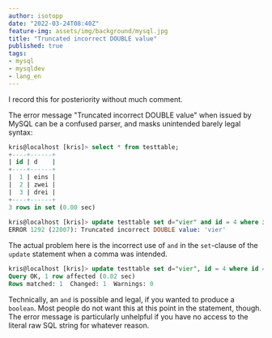 ```yaml
---
author: isotopp
date: "2022-03-24T08:40Z"
feature-img: assets/img/background/mysql.jpg
title: "Truncated incorrect DOUBLE value"
published: true
tags:
- mysql
- mysqldev
- lang_en
---
```


I record this for posteriority without much comment.

The error message "Truncated incorrect DOUBLE value" when issued by MySQL can be a confused parser, and masks unintended barely legal syntax:

```sql
kris@localhost [kris]> select * from testtable;
+----+------+
| id | d    |
+----+------+
|  1 | eins |
|  2 | zwei |
|  3 | drei |
+----+------+
3 rows in set (0.00 sec)
 
kris@localhost [kris]> update testtable set d="vier" and id = 4 where id = 3;
ERROR 1292 (22007): Truncated incorrect DOUBLE value: 'vier'
```

The actual problem here is the incorrect use of `and` in the `set`-clause of the `update` statement when a comma was intended.

```sql
kris@localhost [kris]> update testtable set d="vier", id = 4 where id = 3;
Query OK, 1 row affected (0.02 sec)
Rows matched: 1  Changed: 1  Warnings: 0
```

Technically, an `and` is possible and legal, if you wanted to produce a `boolean`.
Most people do not want this at this point in the statement, though.
The error message is particularly unhelpful if you have no access to the literal raw SQL string for whatever reason.
